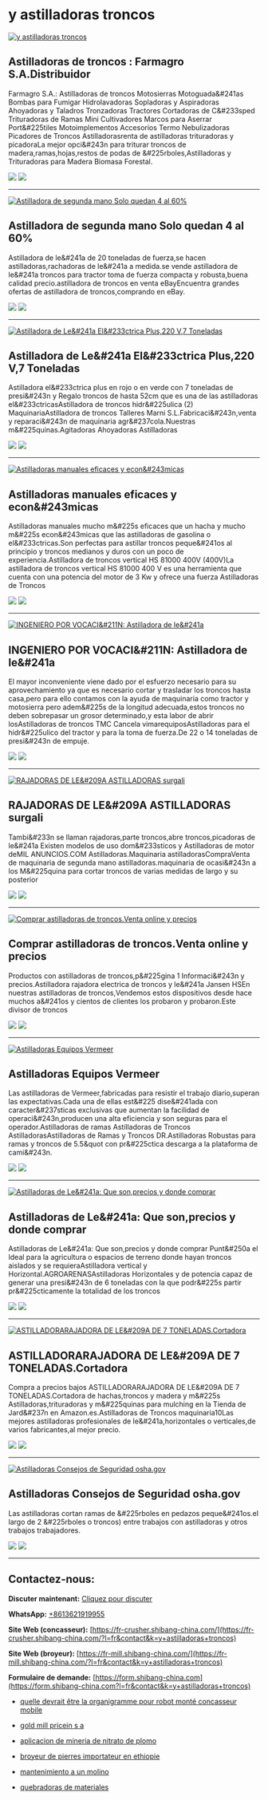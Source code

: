 # y astilladoras troncos

<a href="https://swt.shibang-china.com/?l=fr&img&k=y+astilladoras+troncos" target="_blank">![y astilladoras troncos](http://static.shibang-china.com/all-800x300/441.jpg)</a>

## Astilladoras de troncos : Farmagro S.A.Distribuidor
Farmagro S.A.: Astilladoras de troncos Motosierras Motoguada&#241as Bombas para Fumigar Hidrolavadoras Sopladoras y Aspiradoras Ahoyadoras y Taladros Tronzadoras Tractores Cortadoras de C&#233sped Trituradoras de Ramas Mini Cultivadores Marcos para Aserrar Port&#225tiles Motoimplementos Accesorios Termo Nebulizadoras Picadores de Troncos Astilladorasrenta de astilladoras trituradoras y picadoraLa mejor opci&#243n para triturar troncos de madera,ramas,hojas,restos de podas de &#225rboles,Astilladoras y Trituradoras para Madera Biomasa Forestal.


<a href="https://whatsapp.shibangsoft.com/WhatsApp.php" target="_blank" title="WhatsApp">![](http://static.shibang-china.com/icon/whatsapp.png)</a> <a href="https://swt.shibang-china.com/?l=fr&icon&k=y+astilladoras+troncos" target="_blank">![](http://static.shibang-china.com/icon/chat-fr.png)</a>

---

<a href="https://swt.shibang-china.com/?l=fr&img&k=y+astilladoras+troncos" target="_blank">![Astilladora de segunda mano Solo quedan 4 al 60%](http://static.shibang-china.com/all-800x300/265.jpg)</a>

## Astilladora de segunda mano Solo quedan 4 al 60%
Astilladora de le&#241a de 20 toneladas de fuerza,se hacen astilladoras,rachadoras de le&#241a a medida.se vende astilladora de le&#241a troncos para tractor toma de fuerza compacta y robusta,buena calidad precio.astilladora de troncos en venta eBayEncuentra grandes ofertas de astilladora de troncos,comprando en eBay.


<a href="https://whatsapp.shibangsoft.com/WhatsApp.php" target="_blank" title="WhatsApp">![](http://static.shibang-china.com/icon/whatsapp.png)</a> <a href="https://swt.shibang-china.com/?l=fr&icon&k=y+astilladoras+troncos" target="_blank">![](http://static.shibang-china.com/icon/chat-fr.png)</a>

---

<a href="https://swt.shibang-china.com/?l=fr&img&k=y+astilladoras+troncos" target="_blank">![Astilladora de Le&#241a El&#233ctrica Plus,220 V,7 Toneladas](http://static.shibang-china.com/all-800x300/1052.jpg)</a>

## Astilladora de Le&#241a El&#233ctrica Plus,220 V,7 Toneladas
Astilladora el&#233ctrica plus en rojo o en verde con 7 toneladas de presi&#243n y Regalo troncos de hasta 52cm que es una de las astilladoras el&#233ctricasAstilladora de troncos hidr&#225ulica (2) MaquinariaAstilladora de troncos Talleres Marni S.L.Fabricaci&#243n,venta y reparaci&#243n de maquinaria agr&#237cola.Nuestras m&#225quinas.Agitadoras Ahoyadoras Astilladoras


<a href="https://whatsapp.shibangsoft.com/WhatsApp.php" target="_blank" title="WhatsApp">![](http://static.shibang-china.com/icon/whatsapp.png)</a> <a href="https://swt.shibang-china.com/?l=fr&icon&k=y+astilladoras+troncos" target="_blank">![](http://static.shibang-china.com/icon/chat-fr.png)</a>

---

<a href="https://swt.shibang-china.com/?l=fr&img&k=y+astilladoras+troncos" target="_blank">![Astilladoras manuales eficaces y econ&#243micas](http://static.shibang-china.com/all-800x300/1465.jpg)</a>

## Astilladoras manuales eficaces y econ&#243micas
Astilladoras manuales mucho m&#225s eficaces que un hacha y mucho m&#225s econ&#243micas que las astilladoras de gasolina o el&#233ctricas.Son perfectas para astillar troncos peque&#241os al principio y troncos medianos y duros con un poco de experiencia.Astilladora de troncos vertical HS 81000 400V (400V)La astilladora de troncos vertical HS 81000 400 V es una herramienta que cuenta con una potencia del motor de 3 Kw y ofrece una fuerza Astilladoras de Troncos


<a href="https://whatsapp.shibangsoft.com/WhatsApp.php" target="_blank" title="WhatsApp">![](http://static.shibang-china.com/icon/whatsapp.png)</a> <a href="https://swt.shibang-china.com/?l=fr&icon&k=y+astilladoras+troncos" target="_blank">![](http://static.shibang-china.com/icon/chat-fr.png)</a>

---

<a href="https://swt.shibang-china.com/?l=fr&img&k=y+astilladoras+troncos" target="_blank">![INGENIERO POR VOCACI&#211N: Astilladora de le&#241a](http://static.shibang-china.com/all-800x300/1059.jpg)</a>

## INGENIERO POR VOCACI&#211N: Astilladora de le&#241a
El mayor inconveniente viene dado por el esfuerzo necesario para su aprovechamiento ya que es necesario cortar y trasladar los troncos hasta casa,pero para ello contamos con la ayuda de maquinaria como tractor y motosierra pero adem&#225s de la longitud adecuada,estos troncos no deben sobrepasar un grosor determinado,y esta labor de abrir losAstilladoras de troncos TMC Cancela vimarequiposAstilladoras para el hidr&#225ulico del tractor y para la toma de fuerza.De 22 o 14 toneladas de presi&#243n de empuje.


<a href="https://whatsapp.shibangsoft.com/WhatsApp.php" target="_blank" title="WhatsApp">![](http://static.shibang-china.com/icon/whatsapp.png)</a> <a href="https://swt.shibang-china.com/?l=fr&icon&k=y+astilladoras+troncos" target="_blank">![](http://static.shibang-china.com/icon/chat-fr.png)</a>

---

<a href="https://swt.shibang-china.com/?l=fr&img&k=y+astilladoras+troncos" target="_blank">![RAJADORAS DE LE&#209A ASTILLADORAS surgali](http://static.shibang-china.com/all-800x300/918.jpg)</a>

## RAJADORAS DE LE&#209A ASTILLADORAS surgali
Tambi&#233n se llaman rajadoras,parte troncos,abre troncos,picadoras de le&#241a Existen modelos de uso dom&#233sticos y Astilladoras de motor deMIL ANUNCIOS.COM Astilladoras.Maquinaria astilladorasCompraVenta de maquinaria de segunda mano astilladoras.maquinaria de ocasi&#243n a los M&#225quina para cortar troncos de varias medidas de largo y su posterior


<a href="https://whatsapp.shibangsoft.com/WhatsApp.php" target="_blank" title="WhatsApp">![](http://static.shibang-china.com/icon/whatsapp.png)</a> <a href="https://swt.shibang-china.com/?l=fr&icon&k=y+astilladoras+troncos" target="_blank">![](http://static.shibang-china.com/icon/chat-fr.png)</a>

---

<a href="https://swt.shibang-china.com/?l=fr&img&k=y+astilladoras+troncos" target="_blank">![Comprar astilladoras de troncos.Venta online y precios](http://static.shibang-china.com/all-800x300/953.jpg)</a>

## Comprar astilladoras de troncos.Venta online y precios
Productos con astilladoras de troncos,p&#225gina 1 Informaci&#243n y precios.Astilladora rajadora electrica de troncos y le&#241a Jansen HSEn nuestras astilladoras de troncos,Vendemos estos dispositivos desde hace muchos a&#241os y cientos de clientes los probaron y probaron.Este divisor de troncos


<a href="https://whatsapp.shibangsoft.com/WhatsApp.php" target="_blank" title="WhatsApp">![](http://static.shibang-china.com/icon/whatsapp.png)</a> <a href="https://swt.shibang-china.com/?l=fr&icon&k=y+astilladoras+troncos" target="_blank">![](http://static.shibang-china.com/icon/chat-fr.png)</a>

---

<a href="https://swt.shibang-china.com/?l=fr&img&k=y+astilladoras+troncos" target="_blank">![Astilladoras Equipos Vermeer](http://static.shibang-china.com/all-800x300/845.jpg)</a>

## Astilladoras Equipos Vermeer
Las astilladoras de Vermeer,fabricadas para resistir el trabajo diario,superan las expectativas.Cada una de ellas est&#225 dise&#241ada con caracter&#237sticas exclusivas que aumentan la facilidad de operaci&#243n,producen una alta eficiencia y son seguras para el operador.Astilladoras de ramas Astilladoras de Troncos AstilladorasAstilladoras de Ramas y Troncos DR.Astilladoras Robustas para ramas y troncos de 5.5&quot con pr&#225ctica descarga a la plataforma de cami&#243n.


<a href="https://whatsapp.shibangsoft.com/WhatsApp.php" target="_blank" title="WhatsApp">![](http://static.shibang-china.com/icon/whatsapp.png)</a> <a href="https://swt.shibang-china.com/?l=fr&icon&k=y+astilladoras+troncos" target="_blank">![](http://static.shibang-china.com/icon/chat-fr.png)</a>

---

<a href="https://swt.shibang-china.com/?l=fr&img&k=y+astilladoras+troncos" target="_blank">![Astilladoras de Le&#241a: Que son,precios y donde comprar](http://static.shibang-china.com/all-800x300/1229.jpg)</a>

## Astilladoras de Le&#241a: Que son,precios y donde comprar
Astilladoras de Le&#241a: Que son,precios y donde comprar Punt&#250a el Ideal para la agricultura o espacios de terreno donde hayan troncos aislados y se requieraAstilladora vertical y Horizontal.AGROARENASAstilladoras Horizontales y de potencia capaz de generar una presi&#243n de 6 toneladas con la que podr&#225s partir pr&#225cticamente la totalidad de los troncos


<a href="https://whatsapp.shibangsoft.com/WhatsApp.php" target="_blank" title="WhatsApp">![](http://static.shibang-china.com/icon/whatsapp.png)</a> <a href="https://swt.shibang-china.com/?l=fr&icon&k=y+astilladoras+troncos" target="_blank">![](http://static.shibang-china.com/icon/chat-fr.png)</a>

---

<a href="https://swt.shibang-china.com/?l=fr&img&k=y+astilladoras+troncos" target="_blank">![ASTILLADORARAJADORA DE LE&#209A DE 7 TONELADAS.Cortadora](http://static.shibang-china.com/all-800x300/1105.jpg)</a>

## ASTILLADORARAJADORA DE LE&#209A DE 7 TONELADAS.Cortadora
Compra a precios bajos ASTILLADORARAJADORA DE LE&#209A DE 7 TONELADAS.Cortadora de hachas,troncos y madera y m&#225s Astilladoras,trituradoras y m&#225quinas para mulching en la Tienda de Jard&#237n en Amazon.es.Astilladoras de Troncos maquinaria10Las mejores astilladoras profesionales de le&#241a,horizontales o verticales,de varios fabricantes,al mejor precio.


<a href="https://whatsapp.shibangsoft.com/WhatsApp.php" target="_blank" title="WhatsApp">![](http://static.shibang-china.com/icon/whatsapp.png)</a> <a href="https://swt.shibang-china.com/?l=fr&icon&k=y+astilladoras+troncos" target="_blank">![](http://static.shibang-china.com/icon/chat-fr.png)</a>

---

<a href="https://swt.shibang-china.com/?l=fr&img&k=y+astilladoras+troncos" target="_blank">![Astilladoras Consejos de Seguridad osha.gov](http://static.shibang-china.com/all-800x300/984.jpg)</a>

## Astilladoras Consejos de Seguridad osha.gov
Las astilladoras cortan ramas de &#225rboles en pedazos peque&#241os.el largo de 2 &#225rboles o troncos) entre trabajos con astilladoras y otros trabajos trabajadores.

<a href="https://whatsapp.shibangsoft.com/WhatsApp.php" target="_blank" title="WhatsApp">![](http://static.shibang-china.com/icon/whatsapp.png)</a> <a href="https://swt.shibang-china.com/?l=fr&icon&k=y+astilladoras+troncos" target="_blank">![](http://static.shibang-china.com/icon/chat-fr.png)</a>

---
## Contactez-nous:

**Discuter maintenant:** [Cliquez pour discuter](https://swt.shibang-china.com?l=fr&contact&k=y+astilladoras+troncos)

**WhatsApp:**  [+8613621919955](https://whatsapp.shibangsoft.com/WhatsApp.php)

**Site Web (concasseur):** [https://fr-crusher.shibang-china.com/](https://fr-crusher.shibang-china.com/?l=fr&contact&k=y+astilladoras+troncos)

**Site Web (broyeur):** [https://fr-mill.shibang-china.com/](https://fr-mill.shibang-china.com/?l=fr&contact&k=y+astilladoras+troncos)

**Formulaire de demande:** [https://form.shibang-china.com](https://form.shibang-china.com?l=fr&contact&k=y+astilladoras+troncos)

* [quelle devrait être la organigramme pour robot monté concasseur mobile](../61/quelle%20devrait%20%C3%AAtre%20la%20organigramme%20pour%20robot%20mont%C3%A9%20concasseur%20mobile.md)

* [gold mill pricein s a](../61/gold%20mill%20pricein%20s%20a.md)

* [aplicacion de mineria de nitrato de plomo](../64/aplicacion%20de%20mineria%20de%20nitrato%20de%20plomo.md)

* [broyeur de pierres importateur en ethiopie](../61/broyeur%20de%20pierres%20importateur%20en%20ethiopie.md)

* [mantenimiento a un molino](../62/mantenimiento%20a%20un%20molino.md)

* [quebradoras de materiales](../64/quebradoras%20de%20materiales.md)